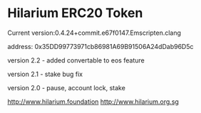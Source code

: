 # Hilarium ERC20 Token
Current version:0.4.24+commit.e67f0147.Emscripten.clang

address: 0x35DD99773971cb86981A69B91506A24dDab96D5c  

version 2.2
    - added convertable to eos feature

version 2.1
    - stake bug fix

version 2.0
    - pause, account lock, stake

http://www.hilarium.foundation
http://www.hilarium.org.sg
